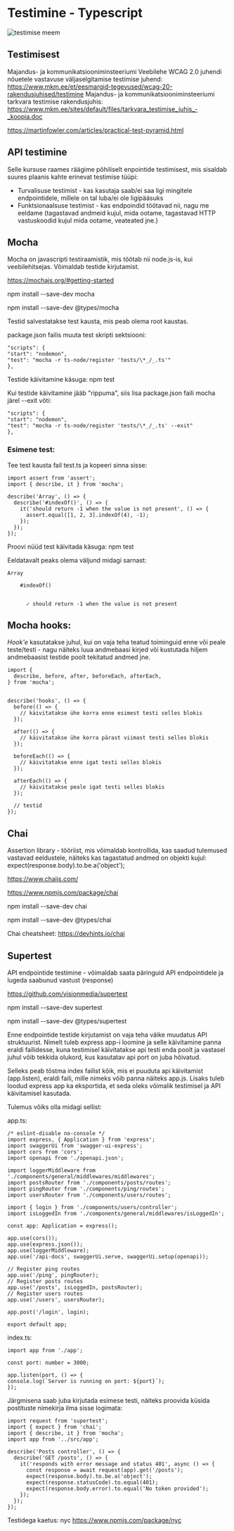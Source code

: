 # Testimine - Typescript

![testimise meem](/pildid/testing_meme.png)

## Testimisest

Majandus- ja kommunikatsiooniminsteeriumi Veebilehe WCAG 2.0 juhendi nõuetele vastavuse väljaselgitamise testimise juhend: https://www.mkm.ee/et/eesmargid-tegevused/wcag-20-rakendusjuhised/testimine
Majandus- ja kommunikatsiooniminsteeriumi tarkvara testimise rakendusjuhis: https://www.mkm.ee/sites/default/files/tarkvara_testimise_juhis_-_koopia.doc

https://martinfowler.com/articles/practical-test-pyramid.html

## API testimine

Selle kursuse raames räägime põhiliselt enpointide testimisest, mis sisaldab suures plaanis kahte erinevat testimise tüüpi:

-   Turvalisuse testimist - kas kasutaja saab/ei saa ligi mingitele endpointidele, millele on tal luba/ei ole ligipääsuks
-   Funktsionaalsuse testimist - kas endpoindid töötavad nii, nagu me eeldame (tagastavad andmeid kujul, mida ootame, tagastavad HTTP vastuskoodid kujul mida ootame, veateated jne.)

## Mocha

Mocha on javascripti testiraamistik, mis töötab nii node.js-is, kui veebilehitsejas. Võimaldab testide kirjutamist.

https://mochajs.org/#getting-started

npm install --save-dev mocha

npm install --save-dev @types/mocha

Testid salvestatakse test kausta, mis peab olema root kaustas.

package.json failis muuta test skripti sektsiooni:

```
"scripts": {
"start": "nodemon",
"test": "mocha -r ts-node/register 'tests/\*_/_.ts'"
},
```

Testide käivitamine käsuga: npm test

Kui testide käivitamine jääb "rippuma", siis lisa package.json faili mocha järel --exit võti:

```
"scripts": {
"start": "nodemon",
"test": "mocha -r ts-node/register 'tests/\*_/_.ts' --exit"
},
```

### Esimene test:

Tee test kausta fail test.ts ja kopeeri sinna sisse:

```
import assert from 'assert';
import { describe, it } from 'mocha';

describe('Array', () => {
  describe('#indexOf()', () => {
    it('should return -1 when the value is not present', () => {
      assert.equal([1, 2, 3].indexOf(4), -1);
    });
  });
});
```

Proovi nüüd test käivitada käsuga: npm test

Eeldatavalt peaks olema väljund midagi sarnast:

```
Array

    #indexOf()


      ✓ should return -1 when the value is not present
```

## Mocha hooks:

_Hook'e_ kasutatakse juhul, kui on vaja teha teatud toiminguid enne või peale teste/testi - nagu näiteks luua andmebaasi kirjed või kustutada hiljem andmebaasist testide poolt tekitatud andmed jne.

```
import {
  describe, before, after, beforeEach, afterEach,
} from 'mocha';


describe('hooks', () => {
  before(() => {
    // käivitatakse ühe korra enne esimest testi selles blokis
  });

  after(() => {
    // käivitatakse ühe korra pärast viimast testi selles blokis
  });

  beforeEach(() => {
    // käivitatakse enne igat testi selles blokis
  });

  afterEach(() => {
    // käivitatakse peale igat testi selles blokis
  });

  // testid
});
```

## Chai

Assertion library - tööriist, mis võimaldab kontrollida, kas saadud tulemused vastavad eeldustele, näiteks kas tagastatud andmed on objekti kujul: expect(response.body).to.be.a('object');

https://www.chaijs.com/

https://www.npmjs.com/package/chai

npm install --save-dev chai

npm install --save-dev @types/chai

Chai cheatsheet: https://devhints.io/chai

## Supertest

API endpointide testimine - võimaldab saata päringuid API endpointidele ja lugeda saabunud vastust (response)

https://github.com/visionmedia/supertest

npm install --save-dev supertest

npm install --save-dev @types/supertest

Enne endpointide testide kirjutamist on vaja teha väike muudatus API struktuurist. Nimelt tuleb express app-i loomine ja selle käivitamine panna eraldi failidesse, kuna testimisel käivitatakse api testi enda poolt ja vastasel juhul võib tekkida olukord, kus kasutatav api port on juba hõivatud.

Selleks peab tõstma index failist kõik, mis ei puuduta api käivitamist (app.listen), eraldi faili, mille nimeks võib panna näiteks app.js. Lisaks tuleb loodud express app ka eksportida, et seda oleks võimalik testimisel ja API käivitamisel kasutada.

Tulemus võiks olla midagi sellist:

app.ts:

```
/* eslint-disable no-console */
import express, { Application } from 'express';
import swaggerUi from 'swagger-ui-express';
import cors from 'cors';
import openapi from './openapi.json';

import loggerMiddleware from './components/general/middlewares/middlewares';
import postsRouter from './components/posts/routes';
import pingRouter from './components/ping/routes';
import usersRouter from './components/users/routes';

import { login } from './components/users/controller';
import isLoggedIn from './components/general/middlewares/isLoggedIn';

const app: Application = express();

app.use(cors());
app.use(express.json());
app.use(loggerMiddleware);
app.use('/api-docs', swaggerUi.serve, swaggerUi.setup(openapi));

// Register ping routes
app.use('/ping', pingRouter);
// Register posts routes
app.use('/posts', isLoggedIn, postsRouter);
// Register users routes
app.use('/users', usersRouter);

app.post('/login', login);

export default app;
```

index.ts:

```
import app from './app';

const port: number = 3000;

app.listen(port, () => {
console.log(`Server is running on port: ${port}`);
});
```

Järgmisena saab juba kirjutada esimese testi, näiteks proovida küsida postituste nimekirja ilma sisse logimata:

```
import request from 'supertest';
import { expect } from 'chai';
import { describe, it } from 'mocha';
import app from '../src/app';

describe('Posts controller', () => {
  describe('GET /posts', () => {
    it('responds with error message and status 401', async () => {
      const response = await request(app).get('/posts');
      expect(response.body).to.be.a('object');
      expect(response.statusCode).to.equal(401);
      expect(response.body.error).to.equal('No token provided');
    });
  });
});

```

Testidega kaetus: nyc
https://www.npmjs.com/package/nyc

